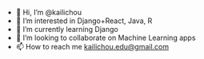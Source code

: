 - 👋 Hi, I’m @kailichou
- 👀 I’m interested in Django+React, Java, R
- 🌱 I’m currently learning Django
- 💞️ I’m looking to collaborate on Machine Learning apps
- 📫 How to reach me kailichou.edu@gmail.com

<!---
kailichou/kailichou is a ✨ special ✨ repository because its `README.md` (this file) appears on your GitHub profile.
You can click the Preview link to take a look at your changes.
--->
